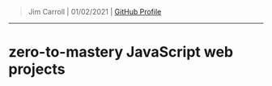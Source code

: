 > Jim Carroll |
> 01/02/2021 |
> [GitHub Profile](https://github.com/pulamusic)

---

# zero-to-mastery JavaScript web projects
